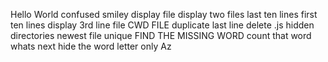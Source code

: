 Hello World
confused smiley
display file
display two files
last ten lines
first ten lines
display 3rd line
file
CWD FILE
duplicate last line
delete .js
hidden directories
newest file
unique
FIND THE MISSING WORD
count that word
whats next
hide the word
letter only
Az

